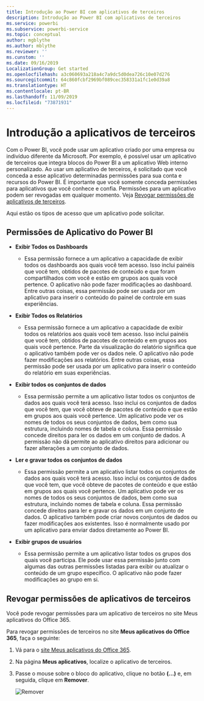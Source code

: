 ```yaml
---
title: Introdução ao Power BI com aplicativos de terceiros
description: Introdução ao Power BI com aplicativos de terceiros
ms.service: powerbi
ms.subservice: powerbi-service
ms.topic: conceptual
author: mgblythe
ms.author: mblythe
ms.reviewer: ''
ms.cunstom: ''
ms.date: 09/16/2019
LocalizationGroup: Get started
ms.openlocfilehash: a3c060693a218a4c7a9dc5d0dea726c10e07d276
ms.sourcegitcommit: 64c860fcbf2969bf089cec358331a1fc1e0d39a8
ms.translationtype: HT
ms.contentlocale: pt-BR
ms.lasthandoff: 11/09/2019
ms.locfileid: "73871931"
---
```

# <a name="get-started-with-third-party-apps"></a>Introdução a aplicativos de terceiros

Com o Power BI, você pode usar um aplicativo criado por uma empresa ou indivíduo diferente da Microsoft. Por exemplo, é possível usar um aplicativo de terceiros que integra blocos do Power BI a um aplicativo Web interno personalizado. Ao usar um aplicativo de terceiros, é solicitado que você conceda a esse aplicativo determinadas permissões para sua conta e recursos do Power BI. É importante que você somente conceda permissões para aplicativos que você conhece e confia. Permissões para um aplicativo podem ser revogadas em qualquer momento. Veja [Revogar permissões de aplicativos de terceiros](#revoke).

Aqui estão os tipos de acesso que um aplicativo pode solicitar.

## <a name="power-bi-app-permissions"></a>Permissões de Aplicativo do Power BI

* **Exibir Todos os Dashboards**
  
  * Essa permissão fornece a um aplicativo a capacidade de exibir todos os dashboards aos quais você tem acesso. Isso inclui painéis que você tem, obtidos de pacotes de conteúdo e que foram compartilhados com você e estão em grupos aos quais você pertence. O aplicativo não pode fazer modificações ao dashboard. Entre outras coisas, essa permissão pode ser usada por um aplicativo para inserir o conteúdo do painel de controle em suas experiências.

* **Exibir Todos os Relatórios**
  
  * Essa permissão fornece a um aplicativo a capacidade de exibir todos os relatórios aos quais você tem acesso. Isso inclui painéis que você tem, obtidos de pacotes de conteúdo e em grupos aos quais você pertence. Parte da visualização do relatório significa que o aplicativo também pode ver os dados nele. O aplicativo não pode fazer modificações aos relatórios. Entre outras coisas, essa permissão pode ser usada por um aplicativo para inserir o conteúdo do relatório em suas experiências.

* **Exibir todos os conjuntos de dados**
  
  * Essa permissão permite a um aplicativo listar todos os conjuntos de dados aos quais você terá acesso. Isso inclui os conjuntos de dados que você tem, que você obteve de pacotes de conteúdo e que estão em grupos aos quais você pertence. Um aplicativo pode ver os nomes de todos os seus conjuntos de dados, bem como sua estrutura, incluindo nomes de tabela e coluna. Essa permissão concede direitos para ler os dados em um conjunto de dados. A permissão não dá permite ao aplicativo direitos para adicionar ou fazer alterações a um conjunto de dados.
* **Ler e gravar todos os conjuntos de dados**
  
  * Essa permissão permite a um aplicativo listar todos os conjuntos de dados aos quais você terá acesso. Isso inclui os conjuntos de dados que você tem, que você obteve de pacotes de conteúdo e que estão em grupos aos quais você pertence. Um aplicativo pode ver os nomes de todos os seus conjuntos de dados, bem como sua estrutura, incluindo nomes de tabela e coluna. Essa permissão concede direitos para ler e gravar os dados em um conjunto de dados. O aplicativo também pode criar novos conjuntos de dados ou fazer modificações aos existentes. Isso é normalmente usado por um aplicativo para enviar dados diretamente ao Power BI.

* **Exibir grupos de usuários**
  
  * Essa permissão permite a um aplicativo listar todos os grupos dos quais você participa. Ele pode usar essa permissão junto com algumas das outras permissões listadas para exibir ou atualizar o conteúdo de um grupo específico. O aplicativo não pode fazer modificações ao grupo em si.

<a name="revoke"/>

## <a name="revoke-third-party-app-permissions"></a>Revogar permissões de aplicativos de terceiros

Você pode revogar permissões para um aplicativo de terceiros no site Meus aplicativos do Office 365.

Para revogar permissões de terceiros no site **Meus aplicativos do Office 365**, faça o seguinte:

1. Vá para o [site Meus aplicativos do Office 365](https://portal.office.com/myapps).

2. Na página **Meus aplicativos**, localize o aplicativo de terceiros.

3. Passe o mouse sobre o bloco do aplicativo, clique no botão **(…)** e, em seguida, clique em **Remover**.

   ![Remover](media/service-power-bi-get-started-third-party-apps/remove.png)